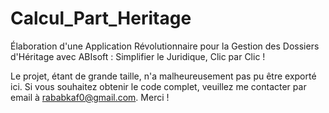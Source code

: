 # Calcul_Part_Heritage
Élaboration d'une Application Révolutionnaire pour la Gestion des Dossiers d'Héritage avec ABIsoft : Simplifier le Juridique, Clic par Clic !

Le projet, étant de grande taille, n'a malheureusement pas pu être exporté ici. Si vous souhaitez obtenir le code complet, veuillez me contacter par email à rababkaf0@gmail.com. Merci !
